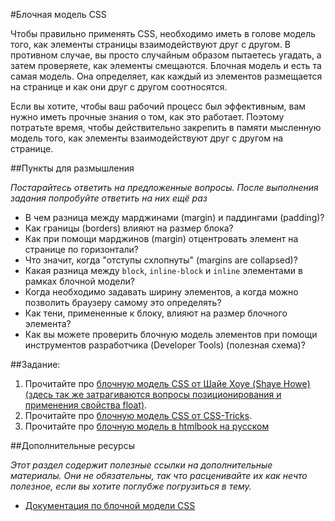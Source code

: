 #Блочная модель CSS

Чтобы правильно применять CSS, необходимо иметь в голове модель того, как элементы страницы взаимодействуют друг с другом. В противном случае, вы просто случайным образом пытаетесь угадать, а затем проверяете, как элементы смещаются. Блочная модель и есть та самая модель. Она определяет, как каждый из элементов размещается на странице и как они друг с другом соотносятся.

Если вы хотите, чтобы ваш рабочий процесс был эффективным, вам нужно иметь прочные знания о том, как это работает. Поэтому потратьте время, чтобы действительно закрепить в памяти мысленную модель того, как элементы взаимодействуют друг с другом на странице.

##Пункты для размышления

_Постарайтесь ответить на предложенные вопросы. После выполнения задания попробуйте ответить на них ещё раз_

+ В чем разница между марджинами (margin) и паддингами (padding)?
+ Как границы (borders) влияют на размер блока?
+ Как при помощи марджинов (margin) отцентровать элемент на странице по горизонтали?
+ Что значит, когда "отступы схлопнуты" (margins are collapsed)?
+ Какая разница между `block`, `inline-block` и `inline` элементами в рамках блочной модели?
+ Когда необходимо задавать ширину элементов, а когда можно позволить браузеру самому это определять?
+ Как тени, примененные к блоку, влияют на размер блочного элемента?
+ Как вы можете проверить блочную модель элементов при помощи инструментов разработчика (Developer Tools) (полезная схема)?

##Задание:

1. Прочитайте про [блочную модель CSS от Шайе Хоуе (Shaye Howe) (здесь так же затрагиваются вопросы позиционирования и применения свойства float)](http://learn.shayhowe.com/html-css/box-model).
2. Прочитайте про [блочную модель CSS от CSS-Tricks](http://css-tricks.com/the-css-box-model/).
3. Прочитайте про [блочную модель в htmlbook на русском](http://htmlbook.ru/samlayout/blochnaya-verstka/blochnaya-model)

##Дополнительные ресурсы

_Этот раздел содержит полезные ссылки на дополнительные материалы. Они не обязательны, так что расценивайте их как нечто полезное, если вы хотите поглубже погрузиться в тему._

+ [Документация по блочной модели CSS](http://www.w3schools.com/css/css_boxmodel.asp)
